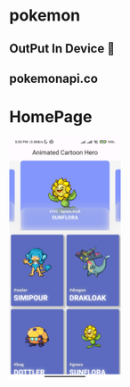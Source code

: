 # pokemon

## OutPut In Device :tada:

## pokemonapi.co

# HomePage
<img align="center" src = "https://github.com/DeveloperOrpon/PokemonApi_Rushda_Soft/blob/master/Screen_shot/Screenshot_2023-06-12-17-55-54-577_com.example.pokemon.jpg?raw=true" width="200px" alt ="Loading">


